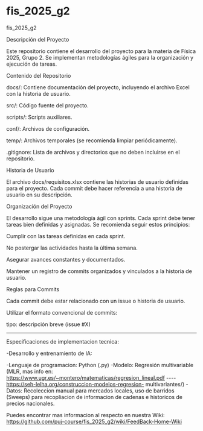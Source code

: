 # fis_2025_g2
fis_2025_g2


Descripción del Proyecto

Este repositorio contiene el desarrollo del proyecto para la materia de Física 2025, Grupo 2. Se implementan metodologías ágiles para la organización y ejecución de tareas.

Contenido del Repositorio

docs/: Contiene documentación del proyecto, incluyendo el archivo Excel con la historia de usuario.

src/: Código fuente del proyecto.

scripts/: Scripts auxiliares.

conf/: Archivos de configuración.

temp/: Archivos temporales (se recomienda limpiar periódicamente).

.gitignore: Lista de archivos y directorios que no deben incluirse en el repositorio.

Historia de Usuario

El archivo docs/requisitos.xlsx contiene las historias de usuario definidas para el proyecto. Cada commit debe hacer referencia a una historia de usuario en su descripción.

Organización del Proyecto

El desarrollo sigue una metodología ágil con sprints. Cada sprint debe tener tareas bien definidas y asignadas. Se recomienda seguir estos principios:

Cumplir con las tareas definidas en cada sprint.

No postergar las actividades hasta la última semana.

Asegurar avances constantes y documentados.

Mantener un registro de commits organizados y vinculados a la historia de usuario.

Reglas para Commits

Cada commit debe estar relacionado con un issue o historia de usuario.

Utilizar el formato convencional de commits:

tipo: descripción breve (issue #X)

------------------------------------------------------------------------------------------------------------------------------
Especificaciones de implementacion tecnica:

-Desarrollo y entrenamiento de IA:

  -Lenguaje de programacion: Python (.py)
  -Modelo: Regresión multivariable (MLR, mas info en: https://www.ugr.es/~montero/matematicas/regresion_lineal.pdf     ----     https://seh-lelha.org/construccion-modelos-regresion-    multivariantes/)
  -Datos: Recoleccion manual para mercados locales, uso de barridos (Sweeps) para recopliacion de informacion de cadenas e historicos de precios nacionales.


Puedes encontrar mas informacion al respecto en nuestra Wiki: https://github.com/puj-course/fis_2025_g2/wiki/FeedBack-Home-Wiki


